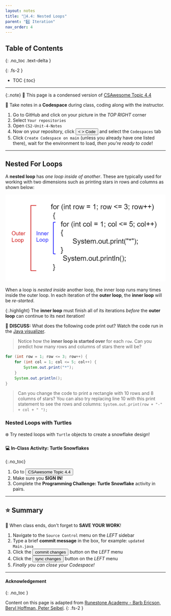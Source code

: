 ```yaml
---
layout: notes
title: "📓4.4: Nested Loops" 
parent: "4️⃣ Iteration"
nav_order: 4
---
```


## Table of Contents
{: .no_toc .text-delta }

{: .fs-2 }
- TOC
{:toc}

---

{:.note}
📖 This page is a condensed version of [CSAwesome Topic 4.4](https://runestone.academy/ns/books/published/csawesome/Unit4-Iteration/topic-4-4-nested-loops.html?mode=browsing) 

<div class="setup" markdown="block">

📝 Take notes in a **Codespace** during class, coding along with the instructor.

1. Go to GitHub and click on your picture in the _TOP RIGHT_ corner
2. Select `Your repositories`
3. Open `CS2-Unit-4-Notes`
5. Now on your repository, click <button type="button" name="button" class="btn btn-green"> < > Code </button> and select the `Codespaces` tab
6. Click `Create Codespace on main` (unless you already have one listed there), wait for the environment to load, _then you're ready to code_!

</div>

---

## Nested For Loops

A **nested loop** has _one loop inside of another_. These are typically used for working with two dimensions such as printing stars in rows and columns as shown below:

![image](Figures/nestedloops.png)

When a loop is _nested inside_ another loop, the inner loop runs many times inside the outer loop. In each iteration of the **outer loop**, the **inner loop** will be _re-started_. 

{:.highlight}
The **inner loop** must finish all of its iterations _before_ the **outer loop** can continue to its next iteration!

💬 **DISCUSS:** What does the following code print out? Watch the code run in the [Java visualizer](http://www.pythontutor.com/visualize.html#code=public%20class%20NestedLoops%0A%7B%0A%20%20%20public%20static%20void%20main%28String%5B%5D%20args%29%0A%20%20%20%7B%0A%20%20%20%20%20%20%20for%20%28int%20row%20%3D%201%3B%20row%20%3C%3D%203%3B%20row%2B%2B%29%0A%20%20%20%20%20%20%20%7B%0A%20%20%20%20%20%20%20%20%20%20%20for%20%28int%20col%20%3D%201%3B%20col%20%3C%3D%205%3B%20col%2B%2B%29%0A%20%20%20%20%20%20%20%20%20%20%20%7B%0A%20%20%20%20%20%20%20%20%20%20%20%20%20%20%20System.out.print%28%22*%22%29%3B%0A%20%20%20%20%20%20%20%20%20%20%20%7D%0A%20%20%20%20%20%20%20%20%20%20%20System.out.println%28%29%3B%0A%20%20%20%20%20%20%20%7D%0A%20%20%20%7D%0A%7D&cumulative=false&heapPrimitives=nevernest&mode=display&origin=opt-frontend.js&py=java&rawInputLstJSON=%5B%5D&textReferences=false&curInstr=0). 
> Notice how the **inner loop is started over** for each `row`. Can you predict how many rows and columns of stars there will be?

```java
for (int row = 1; row <= 3; row++) {
    for (int col = 1; col <= 5; col++) {
        System.out.print("*");
    }
    System.out.println();
}
```
> Can you change the code to print a rectangle with 10 rows and 8 columns of stars? You can also try replacing line 10 with this print statement to see the rows and columns: ``System.out.print(row + "-" + col + " ");``

### Nested Loops with Turtles

❄️ Try nested loops with `Turtle` objects to create a snowflake design!

#### 💻 In-Class Activity: Turtle Snowflakes
{:.no_toc}

<div class="task" markdown="block">

1. Go to <a href="https://runestone.academy/ns/books/published/csawesome/Unit4-Iteration/topic-4-4-nested-loops.html?mode=browsing"><button type="button" name="button" class="btn">CSAwesome Topic 4.4</button></a> 
2. Make sure you **SIGN IN**!
3. Complete the **Programming Challenge: Turtle Snowflake** activity in pairs.

</div>

---

## ⭐️ Summary


<div class="warn" markdown="block">

🛑 When class ends, don't forget to **SAVE YOUR WORK**!

1. Navigate to the `Source Control` menu on the _LEFT_ sidebar
2. Type a brief **commit message** in the box, for example: `updated Main.java`
3. Click the <button type="button" name="button" class="btn btn-green">commit changes</button> button on the _LEFT_ menu
4. Click the <button type="button" name="button" class="btn btn-green">sync changes</button> button on the _LEFT_ menu
5. _Finally you can close your Codespace!_

</div>

---

#### Acknowledgement
{: .no_toc }

Content on this page is adapted from [Runestone Academy - Barb Ericson, Beryl Hoffman, Peter Seibel](https://runestone.academy/ns/books/published/csawesome/index.html?mode=browsing).
{: .fs-2 }
